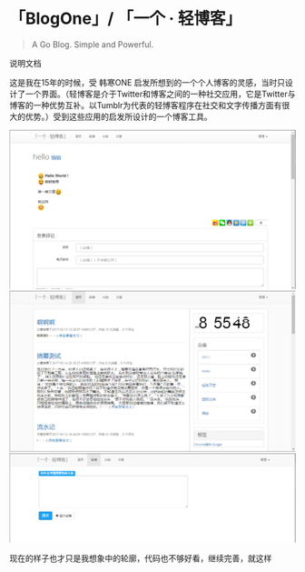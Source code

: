 # 「BlogOne」/ 「一个 · 轻博客」
>A Go Blog. Simple and Powerful. 

说明文档

这是我在15年的时候，受 韩寒ONE 启发所想到的一个个人博客的灵感，当时只设计了一个界面。（轻博客是介于Twitter和博客之间的一种社交应用，它是Twitter与博客的一种优势互补。以Tumblr为代表的轻博客程序在社交和文字传播方面有很大的优势。）受到这些应用的启发所设计的一个博客工具。

![0][4]
![1][5]
![2][6]

现在的样子也才只是我想象中的轮廓，代码也不够好看，继续完善，就这样

  [1]: http://weibo.com/ghosert
  [2]: https://github.com/sakurasan/ONE/blob/master/static/img/20170321085646.png
  [3]: http://codebeta.cn/one
  [4]: https://github.com/sakurasan/ONE/blob/master/static/img/20170321085737.png
  [5]: https://github.com/sakurasan/ONE/blob/master/static/img/20170321085559.png
  [6]: https://github.com/sakurasan/ONE/blob/master/static/img/20170321085646.png
